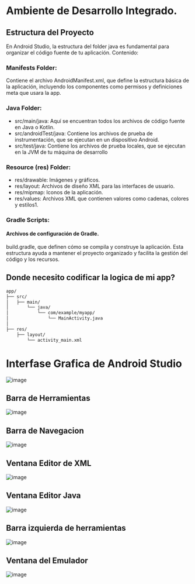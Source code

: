 # Ambiente de Desarrollo Integrado.

## Estructura del Proyecto

En Android Studio, la estructura del folder java es fundamental para organizar el código fuente de tu aplicación. Contenido:

### Manifests Folder:

Contiene el archivo AndroidManifest.xml, que define la estructura básica de la aplicación, incluyendo los componentes como permisos y definiciones meta que usara la app.

### Java Folder:

* src/main/java: Aquí se encuentran todos los archivos de código fuente en Java o Kotlin.
* src/androidTest/java: Contiene los archivos de prueba de instrumentación, que se ejecutan en un dispositivo Android.
* src/test/java: Contiene los archivos de prueba locales, que se ejecutan en la JVM de tu máquina de desarrollo

### Resource (res) Folder:

* res/drawable: Imágenes y gráficos.
* res/layout: Archivos de diseño XML para las interfaces de usuario.
* res/mipmap: Iconos de la aplicación.
* res/values: Archivos XML que contienen valores como cadenas, colores y estilos1.

### Gradle Scripts:

#### Archivos de configuración de Gradle. 

build.gradle, que definen cómo se compila y construye la aplicación. Esta estructura ayuda a mantener el proyecto organizado y facilita la gestión del código y los recursos.

## Donde necesito codificar la logica de mi app?


```bash
app/
├── src/
│   ├── main/
│       └── java/
│           └── com/example/myapp/
│               └── MainActivity.java
│
├── res/
    ├── layout/
        └── activity_main.xml
```


# Interfase Grafica de Android Studio

![image](https://github.com/user-attachments/assets/1564bcc0-36af-4c6c-ba0a-b6b9aee62c77)

## Barra de Herramientas

![image](https://github.com/user-attachments/assets/e6d98d0a-374c-43a6-9052-768a2355c043)

## Barra de Navegacion

![image](https://github.com/user-attachments/assets/b8e6e8f6-dcc5-4532-8eec-0692c4d3c16f)

## Ventana Editor de XML

![image](https://github.com/user-attachments/assets/4d137f78-f7bb-44ad-981b-1153002a8ebd)

## Ventana Editor Java

![image](https://github.com/user-attachments/assets/4b3f29e0-dc21-42d6-8644-ed8dc2c172a2)

## Barra izquierda de herramientas 

![image](https://github.com/user-attachments/assets/e2775c8c-ed6d-434f-ade6-68f9a112a401)

## Ventana del Emulador

![image](https://github.com/user-attachments/assets/857ee838-b46b-4dc9-b9e9-ab5cb5a0ce45)

